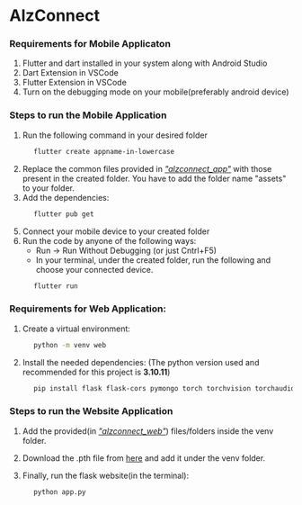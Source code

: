 # AlzConnect

### Requirements for Mobile Applicaton

1. Flutter and dart installed in your system along with Android Studio
2. Dart Extension in VSCode
3. Flutter Extension in VSCode
4. Turn on the debugging mode on your mobile(preferably android device)

### Steps to run the Mobile Application

1. Run the following command in your desired folder
```sh
      flutter create appname-in-lowercase
```
2. Replace the common files provided in  [*"alzconnect_app"*](https://github.com/Khushi-M-0521/AlzConnect/tree/main/alzconnect_app)  with those present in the created folder. You have to add the folder name "assets" to your folder.
3. Add the dependencies:
```sh
      flutter pub get
```
5. Connect your mobile device to your created folder
6. Run the code by anyone of the following ways:
    - Run -> Run Without Debugging (or just Cntrl+F5)
    - In your terminal, under the created folder, run the following and choose your connected device. 
```sh
      flutter run
```


### Requirements for Web Application:

1. Create a virtual environment:
```sh
      python -m venv web
```
2. Install the needed dependencies:
(The python version used and recommended for this project is **3.10.11**)
```sh
      pip install flask flask-cors pymongo torch torchvision torchaudio
```

### Steps to run the Website Application

1. Add the provided(in [*"alzconnect_web"*](https://github.com/Khushi-M-0521/AlzConnect/tree/main/alzconnect_app)) files/folders inside the venv folder.

2. Download the .pth file from [here](https://drive.google.com/file/d/1uIUiL-4AsnI-dMCN_JJ6tjouW2iznYx4/view?usp=drive_link) and add it under the venv folder.

3. Finally, run the flask website(in the terminal):
```sh
      python app.py
```
